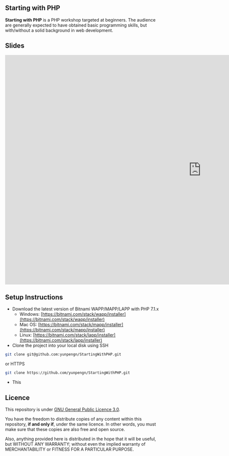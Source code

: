 ## Starting with PHP

**Starting with PHP** is a PHP workshop targeted at beginners. The audience are generally expected to have obtained basic programming skills, but with/without a solid background in web development.

## Slides

<iframe src="https://docs.google.com/presentation/d/e/2PACX-1vRFDhtYayQyFt8tGaA0jiKhoGNqjUQbqJOZnqsINFy9cdi9fehEuwq4P8D9o1u9KLmJEcLEXpZ9l-yD/embed?start=false&loop=false&delayms=60000" frameborder="0" width="1280" height="749" allowfullscreen="true" mozallowfullscreen="true" webkitallowfullscreen="true"></iframe>

## Setup Instructions

- Download the latest version of Bitnami WAPP/MAPP/LAPP with PHP 7.1.x
	- Windows: [https://bitnami.com/stack/wapp/installer](https://bitnami.com/stack/wapp/installer)
	- Mac OS: [https://bitnami.com/stack/mapp/installer](https://bitnami.com/stack/mapp/installer)
	- Linux: [https://bitnami.com/stack/lapp/installer](https://bitnami.com/stack/lapp/installer)
- Clone the project into your local disk using SSH
```bash
git clone git@github.com:yunpengn/StartingWithPHP.git
```
or HTTPS
```bash
git clone https://github.com/yunpengn/StartingWithPHP.git
```
- This

## Licence

This repository is under [GNU General Public Licence 3.0](LICENSE).

You have the freedom to distribute copies of any content within this repository, **if and only if**, under the same licence. In other words, you must make sure that these copies are also free and open source.

Also, anything provided here is distributed in the hope that it will be useful, but WITHOUT ANY WARRANTY; without even the implied warranty of MERCHANTABILITY or FITNESS FOR A PARTICULAR PURPOSE.
